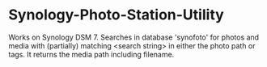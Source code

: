# Synology-Photo-Station-Utility
Works on Synology DSM 7. Searches in database 'synofoto' for photos and media with (partially) matching &lt;search string> in either the photo path or tags. It returns the media path including filename.
